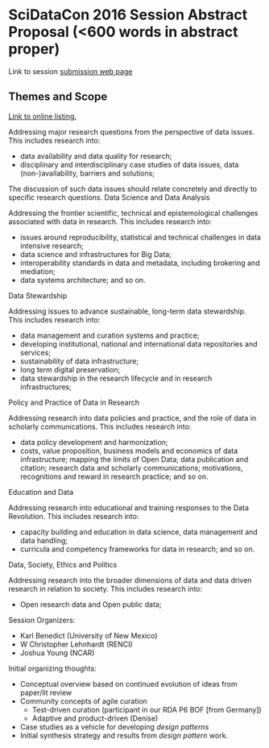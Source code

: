 # SciDataCon 2016 Session Abstract Proposal (<600 words in abstract proper)

Link to session [submission web page](http://www.scidatacon.org/2016/submit/)

## Themes and Scope

[Link to online listing.](http://www.scidatacon.org/site/themes-scope/)

Addressing major research questions from the perspective of data issues.  This includes research into:

* data availability and data quality for research;
* disciplinary and interdisciplinary case studies of data issues, data (non-)availability, barriers and solutions; 

The discussion of such data issues should relate concretely and directly to specific research questions.
Data Science and Data Analysis

Addressing the frontier scientific, technical and epistemological challenges associated with data in research.  This includes research into:

* issues around reproducibility, statistical and technical challenges in data intensive research;
* data science and infrastructures for Big Data;
* interoperability standards in data and metadata, including brokering and mediation;
* data systems architecture; and so on.

Data Stewardship

Addressing issues to advance sustainable, long-term data stewardship.  This includes research into:

* data management and curation systems and practice;
* developing institutional, national and international data repositories and services;
* sustainability of data infrastructure;
* long term digital preservation;
* data stewardship in the research lifecycle and in research infrastructures;

Policy and Practice of Data in Research

Addressing research into data policies and practice, and the role of data in scholarly communications.  This includes research into:

* data policy development and harmonization;
* costs, value proposition, business models and economics of data infrastructure;
    mapping the limits of Open Data;
    data publication and citation;
    research data and scholarly communications;
    motivations, recognitions and reward in research practice; and so on.

Education and Data

Addressing research into educational and training responses to the Data Revolution.  This includes research into:

* capacity building and education in data science, data management and data handling;
* curricula and competency frameworks for data in research; and so on.

Data, Society, Ethics and Politics

Addressing research into the broader dimensions of data and data driven research in relation to society.  This includes research into:

* Open research data and Open public data;

Session Organizers:

* Karl Benedict (University of New Mexico)
* W Christopher Lehnhardt (RENCI)
* Joshua Young (NCAR)

Initial organizing thoughts:

* Conceptual overview based on continued evolution of ideas from paper/lit review
* Community concepts of agile curation
  * Test-driven curation (participant in our RDA P6 BOF [from Germany])
  * Adaptive and product-driven (Denise)
* Case studies as a vehicle for developing *design patterns*
* Initial synthesis strategy and results from *design pattern* work. 


